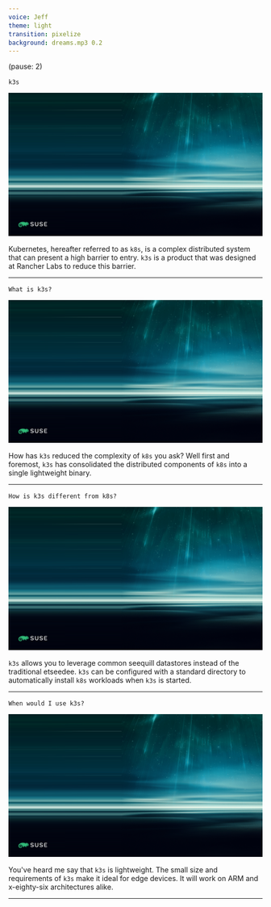 ```yaml
---
voice: Jeff
theme: light
transition: pixelize
background: dreams.mp3 0.2
---
```


(pause: 2)

```
k3s
```

![](background.png)

<!-- Start Script --> 
Kubernetes, hereafter referred to as `k8s`, is a complex distributed system that can present a high barrier to entry.
`k3s` is a product that was designed at Rancher Labs to reduce this barrier. 
<!-- End Script --> 

---

```
What is k3s?
```

![](background.png)

<!-- Start Script --> 
How has `k3s` reduced the complexity of `k8s` you ask? Well first and foremost, `k3s` has consolidated the distributed components of `k8s` into a single lightweight binary.
<!-- End Script --> 

---

```
How is k3s different from k8s?
```

![](background.png)

<!-- Start Script --> 
`k3s` allows you to leverage common seequill datastores instead of the traditional etseedee.
`k3s` can be configured with a standard directory to automatically install `k8s` workloads when `k3s` is started.
<!-- End Script --> 

---

```
When would I use k3s?
```

![](background.png)

<!-- Start Script --> 
You've heard me say that `k3s` is lightweight. The small size and requirements of `k3s` make it ideal for edge devices. It will work on ARM and x-eighty-six architectures alike.
<!-- End Script --> 

---
